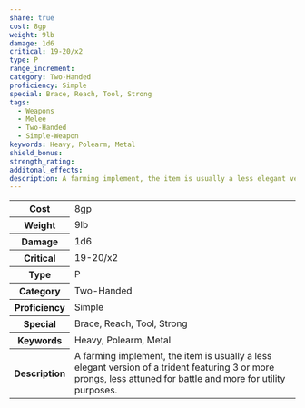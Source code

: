 ```yaml
---
share: true
cost: 8gp
weight: 9lb
damage: 1d6
critical: 19-20/x2
type: P
range_increment: 
category: Two-Handed
proficiency: Simple
special: Brace, Reach, Tool, Strong
tags:
  - Weapons
  - Melee
  - Two-Handed
  - Simple-Weapon
keywords: Heavy, Polearm, Metal
shield_bonus: 
strength_rating: 
additonal_effects: 
description: A farming implement, the item is usually a less elegant version of a trident featuring 3 or more prongs, less attuned for battle and more for utility purposes.
---
```

<p><span dir="ltr" style="overflow-x: auto;"><table><tbody><tr><th dir="ltr">Cost</th><td dir="ltr">8gp</td></tr><tr><th dir="ltr">Weight</th><td dir="ltr">9lb</td></tr><tr><th dir="ltr">Damage</th><td dir="ltr">1d6</td></tr><tr><th dir="ltr">Critical</th><td dir="ltr">19-20/x2</td></tr><tr><th dir="ltr">Type</th><td dir="ltr">P</td></tr><tr><th dir="ltr">Category</th><td dir="ltr">Two-Handed</td></tr><tr><th dir="ltr">Proficiency</th><td dir="ltr">Simple</td></tr><tr><th dir="ltr">Special</th><td dir="ltr">Brace, Reach, Tool, Strong</td></tr><tr><th dir="ltr">Keywords</th><td dir="ltr">Heavy, Polearm, Metal</td></tr><tr><th dir="ltr">Description</th><td dir="ltr">A farming implement, the item is usually a less elegant version of a trident featuring 3 or more prongs, less attuned for battle and more for utility purposes.</td></tr></tbody></table></span></p>

